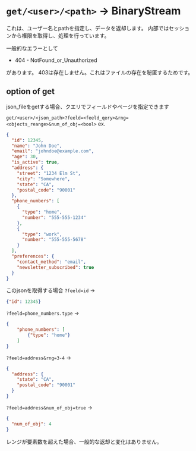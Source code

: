 # `get/<user>/<path>` -> BinaryStream

これは、ユーザー名とpathを指定し、データを返却します。
内部ではセッションから権限を取得し、処理を行っています。

一般的なエラーとして

- 404 - NotFound_or_Unauthorized
  
があります。
403は存在しません。これはファイルの存在を秘匿するためです。

## option of get

json_fileをgetする場合、クエリでフィールドやページを指定できます

`get/<user>/<json_path>?feeld=<feeld_qery>&rng=<objects_reange>&num_of_obj=<bool>`
ex.

```json
{
  "id": 12345,
  "name": "John Doe",
  "email": "johndoe@example.com",
  "age": 30,
  "is_active": true,
  "address": {
    "street": "1234 Elm St",
    "city": "Somewhere",
    "state": "CA",
    "postal_code": "90001"
  },
  "phone_numbers": [
    {
      "type": "home",
      "number": "555-555-1234"
    },
    {
      "type": "work",
      "number": "555-555-5678"
    }
  ],
  "preferences": {
    "contact_method": "email",
    "newsletter_subscribed": true
  }
}

```

このjsonを取得する場合
`?feeld=id` ->

```json
{"id": 12345}
```

`?feeld=phone_numbers.type` ->

```json
{
    "phone_numbers": [
        {"type": "home"}
    ]
}
```

`?feeld=address&rng=3-4` ->

```json
{
  "address": {
    "state": "CA",
    "postal_code": "90001"
  }
}
```

`?feeld=address&num_of_obj=true` ->

```json
{
  "num_of_obj": 4
}
```

レンジが要素数を超えた場合、一般的な返却と変化はありません。
